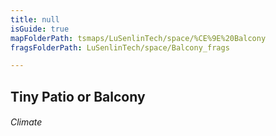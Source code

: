 ```yaml
---
title: null
isGuide: true
mapFolderPath: tsmaps/LuSenlinTech/space/%CE%9E%20Balcony
fragsFolderPath: LuSenlinTech/space/Balcony_frags

---
```



<!-- tsGuideRenderComment {"guide":{"id":"tQzdPi086","path":"LuSenlinTech/space","fragmentFolderPath":"LuSenlinTech/space/Balcony_frags"},"fragment":{"id":"tQzdPi086","topLevelMapKey":"s7LPkv1Gh","mapKeyChain":"s7LPkv1Gh","guideID":"tQzdPi088","guidePath":"c:/GitHub/MuddySpud/MuddySpud.github.io/tsmaps/LuSenlinTech/space/Balcony.tsmap","chartKey":"s7LPkv1Gh","isLeaf":false,"options":[{"id":"tQzdQU24b","option":"Next","iExitKey":"s7LPr60ZH","order":1}],"iKey":"s7LPr60IG"}} -->

## Tiny Patio or Balcony 

###### Climate

